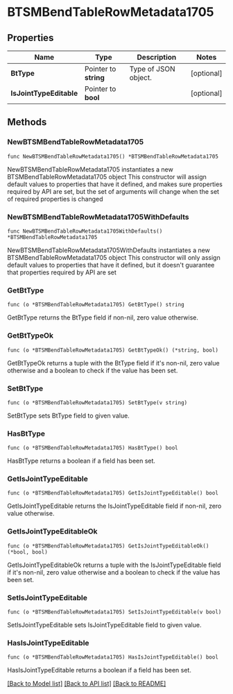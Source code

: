 # BTSMBendTableRowMetadata1705

## Properties

Name | Type | Description | Notes
------------ | ------------- | ------------- | -------------
**BtType** | Pointer to **string** | Type of JSON object. | [optional] 
**IsJointTypeEditable** | Pointer to **bool** |  | [optional] 

## Methods

### NewBTSMBendTableRowMetadata1705

`func NewBTSMBendTableRowMetadata1705() *BTSMBendTableRowMetadata1705`

NewBTSMBendTableRowMetadata1705 instantiates a new BTSMBendTableRowMetadata1705 object
This constructor will assign default values to properties that have it defined,
and makes sure properties required by API are set, but the set of arguments
will change when the set of required properties is changed

### NewBTSMBendTableRowMetadata1705WithDefaults

`func NewBTSMBendTableRowMetadata1705WithDefaults() *BTSMBendTableRowMetadata1705`

NewBTSMBendTableRowMetadata1705WithDefaults instantiates a new BTSMBendTableRowMetadata1705 object
This constructor will only assign default values to properties that have it defined,
but it doesn't guarantee that properties required by API are set

### GetBtType

`func (o *BTSMBendTableRowMetadata1705) GetBtType() string`

GetBtType returns the BtType field if non-nil, zero value otherwise.

### GetBtTypeOk

`func (o *BTSMBendTableRowMetadata1705) GetBtTypeOk() (*string, bool)`

GetBtTypeOk returns a tuple with the BtType field if it's non-nil, zero value otherwise
and a boolean to check if the value has been set.

### SetBtType

`func (o *BTSMBendTableRowMetadata1705) SetBtType(v string)`

SetBtType sets BtType field to given value.

### HasBtType

`func (o *BTSMBendTableRowMetadata1705) HasBtType() bool`

HasBtType returns a boolean if a field has been set.

### GetIsJointTypeEditable

`func (o *BTSMBendTableRowMetadata1705) GetIsJointTypeEditable() bool`

GetIsJointTypeEditable returns the IsJointTypeEditable field if non-nil, zero value otherwise.

### GetIsJointTypeEditableOk

`func (o *BTSMBendTableRowMetadata1705) GetIsJointTypeEditableOk() (*bool, bool)`

GetIsJointTypeEditableOk returns a tuple with the IsJointTypeEditable field if it's non-nil, zero value otherwise
and a boolean to check if the value has been set.

### SetIsJointTypeEditable

`func (o *BTSMBendTableRowMetadata1705) SetIsJointTypeEditable(v bool)`

SetIsJointTypeEditable sets IsJointTypeEditable field to given value.

### HasIsJointTypeEditable

`func (o *BTSMBendTableRowMetadata1705) HasIsJointTypeEditable() bool`

HasIsJointTypeEditable returns a boolean if a field has been set.


[[Back to Model list]](../README.md#documentation-for-models) [[Back to API list]](../README.md#documentation-for-api-endpoints) [[Back to README]](../README.md)


